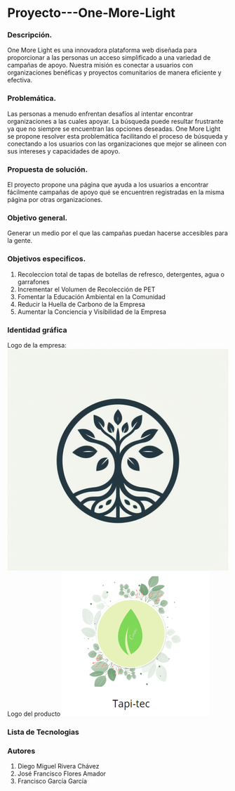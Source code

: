 # Proyecto---One-More-Light
### Descripción. 
One More Light es una innovadora plataforma web diseñada para proporcionar a las personas un acceso simplificado a una variedad de campañas de apoyo. Nuestra misión es conectar a usuarios con organizaciones benéficas y proyectos comunitarios de manera eficiente y efectiva.

### Problemática. 
Las personas a menudo enfrentan desafíos al intentar encontrar organizaciones a las cuales apoyar. La búsqueda puede resultar frustrante ya que no siempre se encuentran las opciones deseadas. One More Light se propone resolver esta problemática facilitando el proceso de búsqueda y conectando a los usuarios con las organizaciones que mejor se alineen con sus intereses y capacidades de apoyo.

### Propuesta de solución. 
El proyecto propone una página que ayuda a los usuarios a encontrar fácilmente campañas de apoyo qué se encuentren registradas en la misma página por otras organizaciones. 

### Objetivo general. 
Generar un medio por el que las campañas puedan hacerse accesibles para la gente. 

### Objetivos especificos. 
1. Recoleccion total de tapas de botellas de refresco, detergentes, agua o garrafones
2. Incrementar el Volumen de Recolección de PET
3. Fomentar la Educación Ambiental en la Comunidad
4. Reducir la Huella de Carbono de la Empresa
5. Aumentar la Conciencia y Visibilidad de la Empresa

### Identidad gráfica
Logo de la empresa:
![Meteora](https://github.com/DiegoMiguel04/Proyecto---One-More-Light/blob/main/Logo2.jpeg)
Logo del producto
![Meteora](https://github.com/DiegoMiguel04/Proyecto---One-More-Light/blob/main/logo1.png)

### Lista de Tecnologias


### Autores
1. Diego Miguel Rivera Chávez 
2. José Francisco Flores Amador
3. Francisco García García
